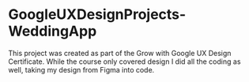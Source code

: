 # GoogleUXDesignProjects-WeddingApp

This project was created as part of the Grow with Google UX Design Certificate. While the course only covered design I did all the coding as well, taking my design from Figma into code.

